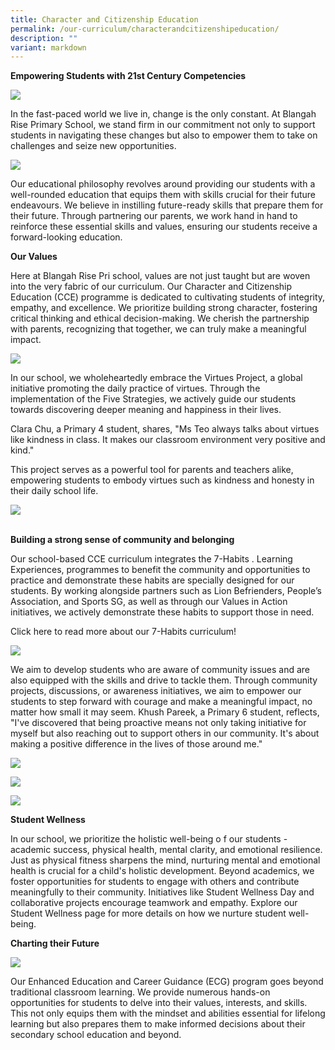 ```yaml
---
title: Character and Citizenship Education
permalink: /our-curriculum/characterandcitizenshipeducation/
description: ""
variant: markdown
---
```

**Empowering Students with 21st Century Competencies**

![](/images/2024%20Photos/CCE/CCE1.jpg)

In the fast-paced world we live in, change is the only constant. At Blangah Rise Primary School, we stand firm in our commitment not only to support students in navigating these changes but also to empower them to take on challenges and seize new opportunities. 

![](/images/2024%20Photos/CCE/CCE2.jpg)

Our educational philosophy revolves around providing our students with a well-rounded education that equips them with skills crucial for their future endeavours. We believe in instilling future-ready skills   that prepare them for their future. Through partnering our parents, we work hand in hand to reinforce these essential skills and values, ensuring our students receive 	a forward-looking education.

**Our Values**

Here at Blangah Rise Pri school, values are not just taught but are woven into the very fabric of our curriculum. Our Character and Citizenship Education (CCE) programme is dedicated to cultivating students of integrity, empathy, and excellence.   We prioritize building strong character, fostering critical thinking and ethical decision-making. We cherish the partnership with parents, recognizing that together, we can truly make a meaningful impact. 

![](/images/2024%20Photos/CCE/CCE3.jpg)

In our school, we wholeheartedly embrace the Virtues Project, a global initiative promoting the daily practice of virtues. Through the implementation of the Five Strategies, we actively guide our students towards discovering deeper meaning and happiness in their lives. 

Clara Chu, a Primary 4 student, shares, "Ms Teo always talks about virtues like kindness in class. It makes our classroom environment very positive and kind." 

This project serves as a powerful tool for parents and teachers alike, empowering students to embody virtues such as kindness and honesty in their daily school life.

![](/images/2024%20Photos/CCE/CCE4.jpg)

<br>**Building a strong sense of community and belonging**<br>

Our school-based CCE curriculum integrates the 7-Habits   . Learning Experiences, programmes to benefit the community and opportunities to practice and demonstrate these habits are specially designed for our students. By working alongside partners such as Lion Befrienders, People’s Association, and Sports SG, as well as through our Values in Action initiatives, we actively demonstrate these habits to support those in need.

Click here to read more about our 7-Habits curriculum!

![](/images/2024%20Photos/CCE/CCE5.jpg)

We aim to develop students who are aware of community issues and are also equipped with the skills and drive to tackle them. Through community projects, discussions, or awareness initiatives, we aim to empower our students to step forward with courage and make a meaningful impact, no matter how small it may seem. Khush   Pareek, a Primary 6 student, reflects, "I've discovered that being proactive means not only taking initiative for myself but also reaching out to support others in our community. It's about making a positive difference in the lives of those around me."

![](/images/2024%20Photos/CCE/CCE6.jpg)

![](/images/2024%20Photos/CCE/CCE7.jpg)

![](/images/2024%20Photos/CCE/CCE8.jpg)

**Student Wellness**

In our school, we prioritize the holistic well-being o f our students -  academic success, physical health, mental clarity, and emotional resilience. Just as physical fitness sharpens the mind, nurturing mental and emotional health is crucial for a child's holistic development. Beyond academics, we foster opportunities for students to engage with others and contribute meaningfully to their community. Initiatives like Student Wellness Day and collaborative projects encourage teamwork and empathy. Explore our Student Wellness page for more details on how we nurture student well-being. 

**Charting their Future**

![](/images/2024%20Photos/CCE/CCE9.jpg)

Our Enhanced Education and Career Guidance (ECG) program goes beyond traditional classroom learning. We provide numerous hands-on opportunities for students to delve into their values, interests, and skills. This not only equips them with the mindset and abilities essential for lifelong learning but also prepares them to make informed decisions about their secondary school education and beyond. 

